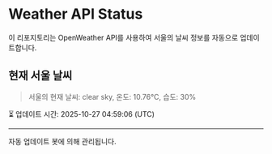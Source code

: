 
# Weather API Status

이 리포지토리는 OpenWeather API를 사용하여 서울의 날씨 정보를 자동으로 업데이트합니다.

## 현재 서울 날씨
> 서울의 현재 날씨: clear sky, 온도: 10.76°C, 습도: 30%

⏳ 업데이트 시간: 2025-10-27 04:59:06 (UTC)

---
자동 업데이트 봇에 의해 관리됩니다.
